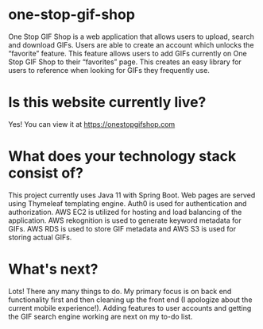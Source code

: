 # one-stop-gif-shop

One Stop GIF Shop is a web application that allows users to upload, search and download GIFs. 
Users are able to create an account which unlocks the “favorite” feature. This feature allows 
users to add GIFs currently on One Stop GIF Shop to their “favorites” page. This creates an easy 
library for users to reference when looking for GIFs they frequently use.

# Is this website currently live?

Yes! You can view it at https://onestopgifshop.com

# What does your technology stack consist of?

This project currently uses Java 11 with Spring Boot. Web pages are served using Thymeleaf templating engine. Auth0 is used for authentication and authorization. AWS EC2 is utilized for hosting and load balancing of the application. AWS rekognition is used to generate keyword metadata for GIFs. AWS RDS is used to store GIF metadata and AWS S3 is used for storing actual GIFs.

# What's next?

Lots! There any many things to do. My primary focus is on back end functionality first and then cleaning up the front end (I apologize about the current mobile experience!). Adding features to user accounts and getting the GIF search engine working are next on my to-do list.
